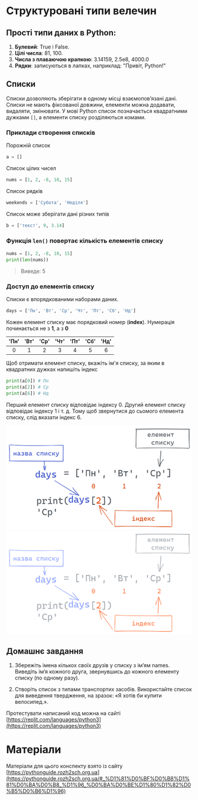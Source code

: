 # Структуровані типи велечин

## Прості типи даних в Python:

1. **Булевий**: True і False.
2. **Цілі числа**: 81, 100.
3. **Числа з плаваючою крапкою**:  3.14159, 2.5e8, 4000.0
4. **Рядки**: записуються в лапках, наприклад: "Привіт, Python!"

## Списки

Списки дозволяють зберігати в одному місці взаємопов’язані дані.
Списки не мають фіксованої довжини, елементи можна додавати, видаляти, змінювати.
У мові Python список позначається квадратними дужками `[]`, а елементи списку розділяються комами.

### Приклади створення списків

Порожній список

```python
a = []
```

Список цілих чисел

```python
nums = [1, 2, -8, 10, 15]
```

Список рядків

```python
weekends = ['Субота', 'Неділя']
```

Список може зберігати дані різних типів

```python
b = ['текст', 9, 3.14]
```

### Функція `len()` повертає кількість елементів списку

```python
nums = [1, 2, -8, 10, 15]
print(len(nums))
```
> Виведе: 5

### Доступ до елементів списку

Списки є впорядкованими наборами даних.

```python
days = ['Пн', 'Вт', 'Ср', 'Чт', 'Пт', 'Сб', 'Нд']
```
Кожен елемент списку має порядковий номер (**index**).
Нумерація починається не з **1**, а з **0**

| **'Пн'** | **'Вт'** | **'Ср'** | **'Чт'** | **'Пт'** | **'Сб'** | **'Нд'** |
|:--------:|:--------:|:--------:|:--------:|:--------:|:--------:|:--------:|
| 0        | 1        | 2        | 3        | 4        | 5        | 6        |

Щоб отримати елемент списку, вкажіть ім'я списку, за яким в квадратних дужках напишіть індекс

```python
print(a[0]) # Пн
print(a[2]) # Ср
print(a[6]) # Нд
```
Перший елемент списку відповідає індексу 0. Другий елемент списку відповідає індексу 1 і т. д.
Тому щоб звернутися до сьомого елемента списку, слід вказати індекс 6.

![Опис синтаксису списку](/list/img/list-elements.png#gh-light-mode-only)![Опис синтаксису списку](/list/img/list-elements-dark.png#gh-dark-mode-only)

## Домашнє завдання

1. Збережіть імена кількох своїх друзів у списку з ім’ям names. Виведіть ім’я кожного друга, звернувшись до кожного елементу списку (по одному разу).

2. Cтворіть список з типами транспортих засобів. Використайте список для виведення твердження, на зразок: «Я хотів би купити велосипед.».

Протестувати написаний код можна на сайті [https://replit.com/languages/python3](https://replit.com/languages/python3)

# Матеріали

Матеріали для цього конспекту взято із сайту [https://pythonguide.rozh2sch.org.ua](https://pythonguide.rozh2sch.org.ua/#_%D1%81%D0%BF%D0%B8%D1%81%D0%BA%D0%B8_%D1%96_%D0%BA%D0%BE%D1%80%D1%82%D0%B5%D0%B6%D1%96)
